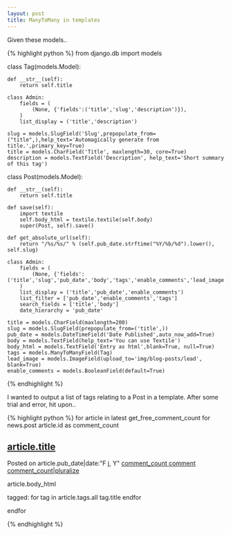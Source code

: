 ```yaml
---
layout: post
title: ManyToMany in templates
---
```

Given these models..

{% highlight python %}
from django.db import models


class Tag(models.Model):

	def __str__(self):
		return self.title

	class Admin:
		fields = (
			(None, {'fields':('title','slug','description')}),
		)						
		list_display = ('title','description')

	slug = models.SlugField('Slug',prepopulate_from=("title",),help_text='Automagically generate from title.',primary_key=True)
	title = models.CharField('Title', maxlength=30, core=True)
	description = models.TextField('Description', help_text='Short summary of this tag')


class Post(models.Model):

	def __str__(self): 
		return self.title

	def save(self):
		import textile
		self.body_html = textile.textile(self.body)
		super(Post, self).save()	

	def get_absolute_url(self):
		return "/%s/%s/" % (self.pub_date.strftime("%Y/%b/%d").lower(), self.slug)			

	class Admin:
		fields = (
			(None, {'fields':('title','slug','pub_date','body','tags','enable_comments','lead_image')}),
		)						
		list_display = ('title','pub_date','enable_comments')
		list_filter = ['pub_date','enable_comments','tags']
		search_fields = ['title','body']
		date_hierarchy = 'pub_date'

	title = models.CharField(maxlength=200)
	slug = models.SlugField(prepopulate_from=('title',))
	pub_date = models.DateTimeField('Date Published',auto_now_add=True)
	body = models.TextField(help_text='You can use Textile')
	body_html = models.TextField('Entry as html',blank=True, null=True)
	tags = models.ManyToManyField(Tag)
	lead_image = models.ImageField(upload_to='img/blog-posts/lead', blank=True)
	enable_comments = models.BooleanField(default=True)

{% endhighlight %}


I wanted to output a list of tags relating to a Post in a template. After some trial and error, hit upon..

{% highlight python %}
    for article in latest 
	 get_free_comment_count for news.post article.id as comment_count 
	<h2><a href=" article.get_absolute_url"> article.title </a></h2>
			<p class="date small">Posted on  article.pub_date|date:"F j, Y"  <a href=" article.get_absolute_url }}#comments"> comment_count comment comment_count|pluralize </a></p>
			article.body_html 
			<p>tagged:  for tag in article.tags.all tag.title endfor </p>
    endfor 

{% endhighlight %}
